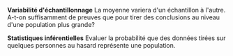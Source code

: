 
**Variabilité d'échantillonnage**
	La moyenne variera d'un échantillon à l'autre.
	A-t-on suffisamment de preuves que pour tirer des conclusions au niveau d'une population plus grande?


**Statistiques inférentielles**
	Evaluer la probabilité que des données tirées sur quelques personnes au hasard représente une population.











